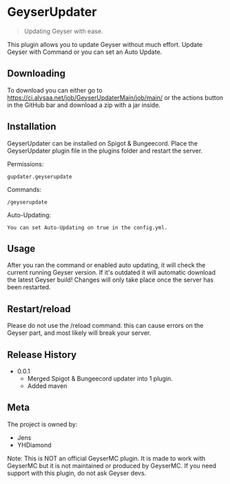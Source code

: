 # GeyserUpdater
> Updating Geyser with ease.


This plugin allows you to update Geyser without much effort.
Update Geyser with Command or you can set an Auto Update.

## Downloading

To download you can either go to https://ci.alysaa.net/job/GeyserUpdaterMain/job/main/ or the actions button in the GitHub bar and download a zip with a jar inside.

## Installation

GeyserUpdater can be installed on Spigot & Bungeecord. Place the GeyserUpdater plugin file in the plugins folder and restart the server.


Permissions:
```
gupdater.geyserupdate
```

Commands:

```
/geyserupdate 
```

Auto-Updating:

```
You can set Auto-Updating on true in the config.yml.
```

## Usage

After you ran the command or enabled auto updating, it will check the current running Geyser version. If it's outdated it will automatic download the latest Geyser build!
Changes will only take place once the server has been restarted.

## Restart/reload

Please do not use the /reload command. this can cause errors on the Geyser part, and most likely will break your server.

## Release History

* 0.0.1
    * Merged Spigot & Bungeecord updater into 1 plugin.
    * Added maven

## Meta

The project is owned by:
- Jens
- YHDiamond

Note: This is NOT an official GeyserMC plugin. It is made to work with GeyserMC but it is not maintained or produced by GeyserMC. If you need support with this plugin, do not ask Geyser devs.  

